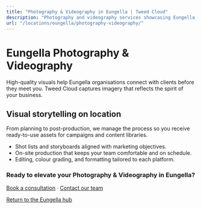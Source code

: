 ```yaml
---
title: "Photography & Videography in Eungella | Tweed Cloud"
description: "Photography and videography services showcasing Eungella teams, products, and places."
url: "/locations/eungella/photography-videography/"
---
```


# Eungella Photography & Videography

High-quality visuals help Eungella organisations connect with clients before they meet you. Tweed Cloud captures imagery that reflects the spirit of your business.

## Visual storytelling on location

From planning to post-production, we manage the process so you receive ready-to-use assets for campaigns and content libraries.

- Shot lists and storyboards aligned with marketing objectives.
- On-site production that keeps your team comfortable and on schedule.
- Editing, colour grading, and formatting tailored to each platform.

### Ready to elevate your Photography & Videography in Eungella?

[Book a consultation](/consultation/) · [Contact our team](/contact/)

[Return to the Eungella hub](/locations/eungella/)
